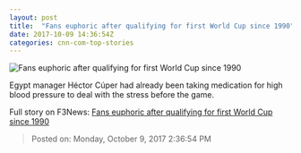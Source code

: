 ```yaml
---
layout: post
title:  "Fans euphoric after qualifying for first World Cup since 1990"
date: 2017-10-09 14:36:54Z
categories: cnn-com-top-stories
---
```


![Fans euphoric after qualifying for first World Cup since 1990](http://i2.cdn.cnn.com/cnnnext/dam/assets/171009130026-essam-el-hadary-egypt-celebrates-tease-super-tease.jpg)

Egypt manager Héctor Cúper had already been taking medication for high blood pressure to deal with the stress before the game.


Full story on F3News: [Fans euphoric after qualifying for first World Cup since 1990](http://www.f3nws.com/n/WQdXNG)

> Posted on: Monday, October 9, 2017 2:36:54 PM
